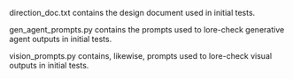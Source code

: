 direction_doc.txt contains the design document used in initial tests.

gen_agent_prompts.py contains the prompts used to lore-check generative agent outputs in initial tests.

vision_prompts.py contains, likewise, prompts used to lore-check visual outputs in initial tests.
